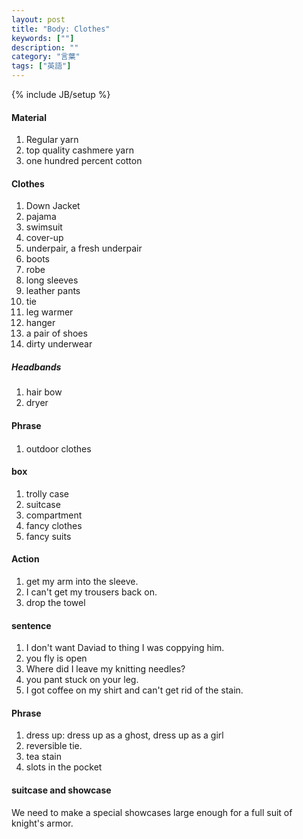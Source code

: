 ```yaml
---
layout: post
title: "Body: Clothes"
keywords: [""]
description: ""
category: "言葉"
tags: ["英語"]
---
```

{% include JB/setup %}

#### Material
1. Regular yarn
2. top quality cashmere yarn
3. one hundred percent cotton

#### Clothes
1. Down Jacket
2. pajama
4. swimsuit
5. cover-up
6. underpair, a fresh underpair
7. boots
8. robe
1. long sleeves
2. leather pants
3. tie
4. leg warmer
5. hanger
6. a pair of shoes
7. dirty underwear


##### Headbands
1. hair bow
2. dryer

#### Phrase

####
1. outdoor clothes

#### box
1. trolly case
2. suitcase
3. compartment
4. fancy clothes
5. fancy suits


#### Action
1. get my arm into the sleeve.
2. I can't get my trousers back on.
3. drop the towel

#### sentence
1. I don't want Daviad to thing I was coppying him.
2. you fly is open
3. Where did I leave my knitting needles?
4. you pant stuck on your leg.
5. I got coffee on my shirt and can't get rid of the stain.


#### Phrase
1. dress up: dress up as a ghost, dress up as a girl
2. reversible tie.
3. tea stain
4. slots in the pocket


#### suitcase and showcase
We need to make a special showcases large enough for a full suit of knight's armor.
